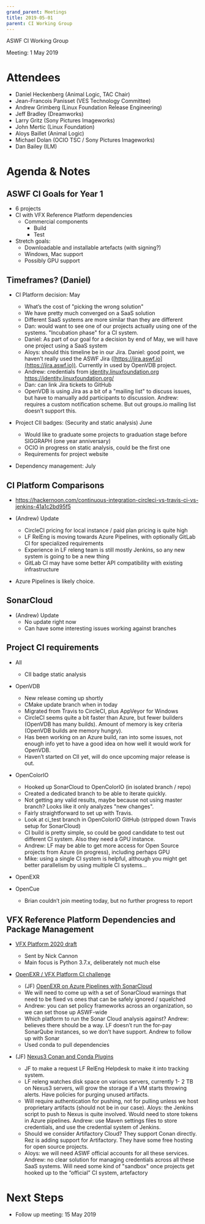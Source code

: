 ```yaml
---
grand_parent: Meetings
title: 2019-05-01
parent: CI Working Group
---
```

ASWF CI Working Group

Meeting:   1 May 2019

# Attendees

* Daniel Heckenberg (Animal Logic, TAC Chair)
* Jean-Francois Panisset (VES Technology Committee)
* Andrew Grimberg (Linux Foundation Release Engineering)
* Jeff Bradley (Dreamworks)
* Larry Gritz (Sony Pictures Imageworks)
* John Mertic (Linux Foundation)
* Aloys Baillet (Animal Logic)
* Michael Dolan (OCIO TSC / Sony Pictures Imageworks)
* Dan Bailey (ILM)

# Agenda & Notes

## ASWF CI Goals for Year 1

* 6 projects
* CI with VFX Reference Platform dependencies
    * Commercial components
        * Build
        * Test
* Stretch goals:  
    * Downloadable and installable artefacts (with signing?)
    * Windows, Mac support
    * Possibly GPU support

## Timeframes? (Daniel)

* CI Platform decision:   May
    * What’s the cost of "picking the wrong solution"
    * We have pretty much converged on a SaaS solution
    * Different SaaS systems are more similar than they are different
    * Dan: would want to see one of our projects actually using one of the systems. "Incubation phase" for a CI system.
    * Daniel: As part of our goal for a decision by end of May, we will have one project using a SaaS system
    * Aloys: should this timeline be in our Jira. Daniel: good point, we haven’t really used the ASWF Jira ([https://jira.aswf.io](https://jira.aswf.io)). Currently in used by OpenVDB project.
    * Andrew: credentials from [identity.linuxfoundation.org](https://identity.linuxfoundation.org/) https://identity.linuxfoundation.org/
    * Dan: can link Jira tickets to GitHub
    * OpenVDB is using Jira as a bit of a "mailing list" to discuss issues, but have to manually add participants to discussion. Andrew: requires a custom notification scheme. But out groups.io mailing list doesn’t support this.

* Project CII badges:  (Security and static analysis) June
    * Would like to graduate some projects to graduation stage before SIGGRAPH (one year anniversary)
    * OCIO in progress on static analysis, could be the first one
    * Requirements for project website

* Dependency management: July

## CI Platform Comparisons

* https://hackernoon.com/continuous-integration-circleci-vs-travis-ci-vs-jenkins-41a1c2bd95f5

* (Andrew) Update
    * CircleCI pricing for local instance / paid plan pricing is quite high
    * LF RelEng is moving towards Azure Pipelines, with optionally GitLab CI for specialized requirements
    * Experience in LF releng team is still mostly Jenkins, so any new system is going to be a new thing
    * GitLab CI may have some better API compatibility with existing infrastructure

* Azure Pipelines is likely choice.

## SonarCloud

* (Andrew) Update
    * No update right now
    * Can have some interesting issues working against branches

## Project CI requirements

* All
    * CII badge static analysis

* OpenVDB
    * New release coming up shortly
    * CMake update branch when in today
    * Migrated from Travis to CircleCI, plus AppVeyor for Windows
    * CircleCI seems quite a bit faster than Azure, but fewer builders (OpenVDB has many builds). Amount of memory is key criteria (OpenVDB builds are memory hungry).
    * Has been working on an Azure build, ran into some issues, not enough info yet to have a good idea on how well it would work for OpenVDB.
    * Haven’t started on CII yet, will do once upcoming major release is out.

* OpenColorIO
    * Hooked up SonarCloud to OpenColorIO (in isolated branch / repo)
    * Created a dedicated branch to be able to iterate quickly.
    * Not getting any valid results, maybe because not using master branch? Looks like it only analyzes "new changes".
    * Fairly straightforward to set up with Travis.
    * Look at ci_test branch in OpenColorIO GitHub (stripped down Travis setup for SonarCloud)
    * CI build is pretty simple, so could be good candidate to test out different CI system. Also they need a GPU instance.
    * Andrew: LF may be able to get more access for Open Source projects from Azure (in progress), including perhaps GPU
    * Mike: using a single CI system is helpful, although you might get better parallelism by using multiple CI systems...

* OpenEXR

* OpenCue

    * Brian couldn’t join meeting today, but no further progress to report

## VFX Reference Platform Dependencies and Package Management

* [VFX Platform 2020 draft](https://lists.aswf.io/g/tac/message/578)
    * Sent by Nick Cannon
    * Main focus is Python 3.7.x, deliberately not much else

* [OpenEXR / VFX Platform CI challenge](https://lists.aswf.io/g/tac/topic/ci_dependency_management/30415253)
    * (JF) [OpenEXR on Azure Pipelines with SonarCloud](https://lists.aswf.io/g/tac/message/560) 
    * We will need to come up with a set of SonarCloud warnings that need to be fixed vs ones that can be safely ignored / squelched
    * Andrew: you can set policy frameworks across an organization, so we can set those up ASWF-wide
    * Which platform to run the Sonar Cloud analysis against? Andrew: believes there should be a way. LF doesn’t run the for-pay SonarQube instances, so we don’t have support. Andrew to follow up with Sonar
    * Used conda to pull dependencies

* (JF) [Nexus3 Conan and Conda Plugins](https://lists.aswf.io/g/tac/message/574)
    * JF to make a request LF RelEng Helpdesk to make it into tracking system.
    * LF releng watches disk space on various servers, currently 1- 2 TB on Nexus3 servers, will grow the storage if a VM starts throwing alerts. Have policies for purging unused artifacts.
    * Will require authentication for pushing, not for pulling unless we host proprietary artifacts (should not be in our case). Aloys: the Jenkins script to push to Nexus is quite involved. Would need to store tokens in Azure pipelines. Andrew: use Maven settings files to store credentials, and use the credential system of Jenkins. 
    * Should we consider Artifactory Cloud? They support Conan directly. Rez is adding support for Artifactory. They have some free hosting for open source projects.
    * Aloys: we will need ASWF official accounts for all these services. Andrew: no clear solution for managing credentials across all these SaaS systems. Will need some kind of "sandbox" once projects get hooked up to the “official” CI system, artefactory

# Next Steps

* Follow up meeting: 15 May 2019

